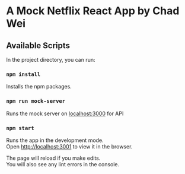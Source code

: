 # A Mock Netflix React App by Chad Wei 

## Available Scripts

In the project directory, you can run:

### `npm install`

Installs the npm packages. 

### `npm run mock-server`

Runs the mock server on [localhost:3000](http://localhost:3000) for API

### `npm start`

Runs the app in the development mode.\
Open [http://localhost:3001](http://localhost:3001) to view it in the browser.


The page will reload if you make edits.\
You will also see any lint errors in the console.

